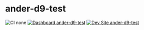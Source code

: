 # ander-d9-test

![CI none](https://img.shields.io/badge/ci-none-orange.svg)
[![Dashboard ander-d9-test](https://img.shields.io/badge/dashboard-ander_d9_test-yellow.svg)](https://dashboard.pantheon.io/sites/ce30a182-db31-4d02-9419-c3e306c62f2e#dev/code)
[![Dev Site ander-d9-test](https://img.shields.io/badge/site-ander_d9_test-blue.svg)](http://dev-ander-d9-test.pantheonsite.io/)